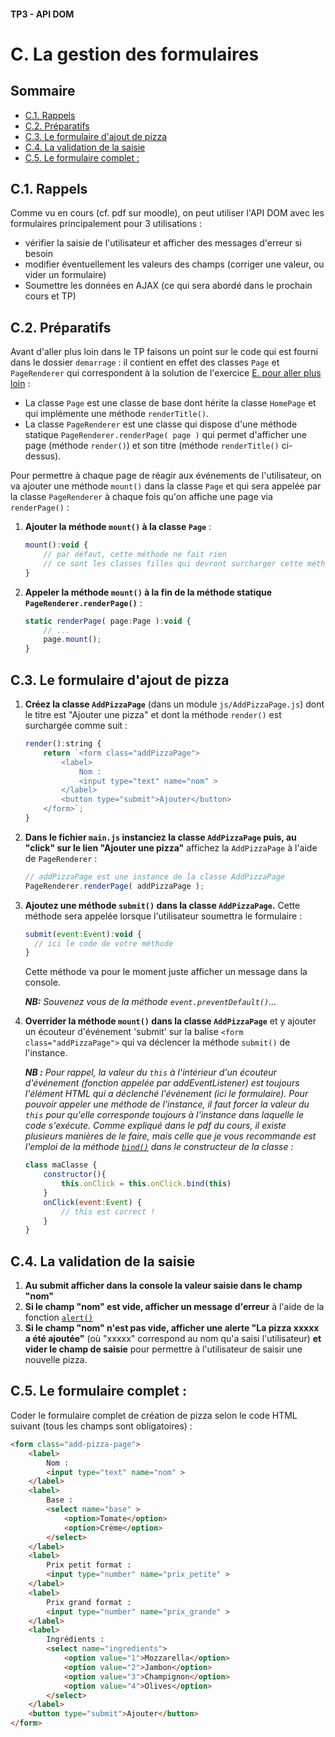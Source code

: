 #### TP3 - API DOM <!-- omit in toc -->
# C. La gestion des formulaires <!-- omit in toc -->

## Sommaire <!-- omit in toc -->
- [C.1. Rappels](#c1-rappels)
- [C.2. Préparatifs](#c2-préparatifs)
- [C.3. Le formulaire d'ajout de pizza](#c3-le-formulaire-dajout-de-pizza)
- [C.4. La validation de la saisie](#c4-la-validation-de-la-saisie)
- [C.5. Le formulaire complet :](#c5-le-formulaire-complet-)

## C.1. Rappels
Comme vu en cours (cf. pdf sur moodle), on peut utiliser l'API DOM avec les formulaires principalement pour 3 utilisations :
- vérifier la saisie de l'utilisateur et afficher des messages d'erreur si besoin
- modifier éventuellement les valeurs des champs (corriger une valeur, ou vider un formulaire)
- Soumettre les données en AJAX (ce qui sera abordé dans le prochain cours et TP)

## C.2. Préparatifs
Avant d'aller plus loin dans le TP faisons un point sur le code qui est fourni dans le dossier `demarrage` : il contient en effet des classes `Page` et `PageRenderer` qui correspondent à la solution de l'exercice [E. pour aller plus loin](../02-poo-modules-typage/E-pour-aller-plus-loin.md) :

- La classe `Page` est une classe de base dont hérite la classe `HomePage` et qui implémente une méthode `renderTitle()`.
- La classe `PageRenderer` est une classe qui dispose d'une méthode statique `PageRenderer.renderPage( page )` qui permet d'afficher une page (méthode `render()`) et son titre (méthode `renderTitle()` ci-dessus).

Pour permettre à chaque page de réagir aux événements de l'utilisateur, on va ajouter une méthode `mount()` dans la classe `Page` et qui sera appelée par la classe `PageRenderer` à chaque fois qu'on affiche une page via `renderPage()` :

1. **Ajouter la méthode `mount()` à la classe `Page`** :
	```js
	mount():void {
		// par défaut, cette méthode ne fait rien
		// ce sont les classes filles qui devront surcharger cette méthode
	}
	```
2. **Appeler la méthode `mount()` à la fin de la méthode statique `PageRenderer.renderPage()`** :
	```js
	static renderPage( page:Page ):void {
		// ...
		page.mount();
	}
	```

## C.3. Le formulaire d'ajout de pizza
1. **Créez la classe `AddPizzaPage`** (dans un module `js/AddPizzaPage.js`) dont le titre est "Ajouter une pizza" et dont la méthode `render()` est surchargée comme suit :
	```js
	render():string {
		return `<form class="addPizzaPage">
			<label>
				Nom :
				<input type="text" name="nom" >
			</label>
			<button type="submit">Ajouter</button>
		</form>`;
	}
	```

2. **Dans le fichier `main.js` instanciez la classe `AddPizzaPage` puis, au "click" sur le lien "Ajouter une pizza"** affichez la `AddPizzaPage` à l'aide de `PageRenderer` :
	```js
	// addPizzaPage est une instance de la classe AddPizzaPage
	PageRenderer.renderPage( addPizzaPage );
	```
3. **Ajoutez une méthode `submit()` dans la classe `AddPizzaPage`.** Cette méthode sera appelée lorsque l'utilisateur soumettra le formulaire :
	```js
	submit(event:Event):void {
	  // ici le code de votre méthode
	}
	```
	Cette méthode va pour le moment juste afficher un message dans la console.

	***NB:** Souvenez vous de la méthode `event.preventDefault()`...*
3. **Overrider la méthode `mount()` dans la classe `AddPizzaPage`** et y ajouter un écouteur d'événement 'submit' sur la balise `<form class="addPizzaPage">` qui va déclencer la méthode `submit()` de l'instance.

	***NB :** Pour rappel, la valeur du `this` à l'intérieur d'un écouteur d'événement (fonction appelée par addEventListener) est toujours l'élément HTML qui a déclenché l'événement (ici le formulaire). Pour pouvoir appeler une méthode de l'instance, il faut forcer la valeur du `this` pour qu'elle corresponde toujours à l'instance dans laquelle le code s'exécute. Comme expliqué dans le pdf du cours, il existe plusieurs manières de le faire, mais celle que je vous recommande est l'emploi de la méthode [`bind()`](https://developer.mozilla.org/en-US/docs/Web/JavaScript/Reference/Global_Objects/Function/bind) dans le constructeur de la classe :*
	```js
	class maClasse {
		constructor(){
			this.onClick = this.onClick.bind(this)
		}
		onClick(event:Event) {
			// this est correct !
		}
	}
	```

## C.4. La validation de la saisie
1. **Au submit afficher dans la console la valeur saisie dans le champ "nom"**
2. **Si le champ "nom" est vide, afficher un message d'erreur** à l'aide de la fonction [`alert()`](https://developer.mozilla.org/fr/docs/Web/API/Window/alert)
3. **Si le champ "nom" n'est pas vide, afficher une alerte "La pizza xxxxx a été ajoutée"** (où "xxxxx" correspond au nom qu'a saisi l'utilisateur) **et vider le champ de saisie** pour permettre à l'utilisateur de saisir une nouvelle pizza.

## C.5. Le formulaire complet :
Coder le formulaire complet de création de pizza selon le code HTML suivant (tous les champs sont obligatoires) :
```html
<form class="add-pizza-page">
	<label>
		Nom :
		<input type="text" name="nom" >
	</label>
	<label>
		Base :
		<select name="base" >
			<option>Tomate</option>
			<option>Crème</option>
		</select>
	</label>
	<label>
		Prix petit format :
		<input type="number" name="prix_petite" >
	</label>
	<label>
		Prix grand format :
		<input type="number" name="prix_grande" >
	</label>
	<label>
		Ingrédients :
		<select name="ingredients">
			<option value="1">Mozzarella</option>
			<option value="2">Jambon</option>
			<option value="3">Champignon</option>
			<option value="4">Olives</option>
		</select>
	</label>
	<button type="submit">Ajouter</button>
</form>
```
